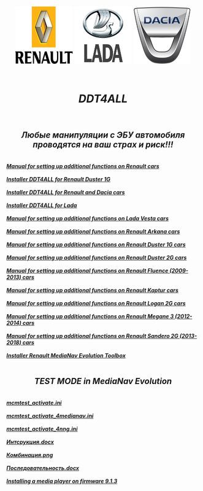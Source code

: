  <br/>
<p align="center">
<img src="./Renault_Logo.png" width="150" height="150"/> <img src="./Lada_Logo.png" width="150" height="150"/> <img src="./Dacia_Logo.png" width="150" height="150"/>
</p><br/>
<h1 align="Center"><i>DDT4ALL</i></h1>
 <br/>
<h2 align="Center"><i>Любые манипуляции с ЭБУ автомобиля проводятся на ваш страх и риск!!!</i></h2>
 <br/>
<i> <a href="https://github.com/dimoroz772/DDT4ALL/blob/DDT4ALL/Option%20cache%20Renault%20russe.docx"><b>Manual for setting up additional functions on Renault cars</b></a><br/><i/>
 <br/>
<i> <a href="https://github.com/dimoroz772/DDT4ALL/releases/tag/Renault_Duster_1G"><b>Installer DDT4ALL for Renault Duster 1G</b></a><br/><i/>
 <br/>
<i> <a href="https://github.com/dimoroz772/DDT4ALL/releases/tag/Renault_and_Dacia_cars"><b>Installer DDT4ALL for Renault and Dacia cars</b></a><br/><i/>
 <br/>
<i> <a href="https://github.com/dimoroz772/DDT4ALL/releases/tag/Lada"><b>Installer DDT4ALL for Lada</b></a><br/><i/>
 <br/>
<i> <a href="https://github.com/dimoroz772/DDT4ALL/blob/DDT4ALL/Lada_Vesta.docx"><b>Manual for setting up additional functions on Lada Vesta cars</b></a><br/><i/>
 <br/>
<i> <a href="https://github.com/dimoroz772/DDT4ALL/blob/DDT4ALL/Renault_Arkana.docx"><b>Manual for setting up additional functions on Renault Arkana cars</b></a><br/><i/>
 <br/>
<i> <a href="https://github.com/dimoroz772/DDT4ALL/blob/DDT4ALL/RD1G.docx"><b>Manual for setting up additional functions on Renault Duster 1G cars</b></a><br/><i/>
 <br/>
<i> <a href="https://github.com/dimoroz772/DDT4ALL/blob/DDT4ALL/RD2G.docx"><b>Manual for setting up additional functions on Renault Duster 2G cars</b></a><br/><i/>
 <br/>
<i> <a href="https://github.com/dimoroz772/DDT4ALL/blob/DDT4ALL/RF.docx"><b>Manual for setting up additional functions on Renault Fluence (2009-2013) cars</b></a><br/><i/>
 <br/>
<i> <a href="https://github.com/dimoroz772/DDT4ALL/blob/DDT4ALL/RK.docx"><b>Manual for setting up additional functions on Renault Kaptur cars</b></a><br/><i/>
 <br/>
<i> <a href="https://github.com/dimoroz772/DDT4ALL/blob/DDT4ALL/Renault_Logan_2G.docx"><b>Manual for setting up additional functions on Renault Logan 2G cars</b></a><br/><i/>
 <br/>
<i> <a href="https://github.com/dimoroz772/DDT4ALL/blob/DDT4ALL/RM.docx"><b>Manual for setting up additional functions on Renault Megane 3 (2012-2014) cars</b></a><br/><i/>
 <br/>
<i> <a href="https://github.com/dimoroz772/DDT4ALL/blob/DDT4ALL/RS.docx"><b>Manual for setting up additional functions on Renault Sandero 2G (2013-2018) cars</b></a><br/><i/>
 <br/>
<i> <a href="https://github.com/dimoroz772/DDT4ALL/releases/tag/Renault_MediaNav_Toolbox_Evolution"><b>Installer Renault MediaNav Evolution Toolbox</b></a><br/><i/>
 <br/>
<h2 align="Center"><i>TEST MODE in MediaNav Evolution</i></h2>
 <br/>
<i> <a href="https://github.com/dimoroz772/DDT4ALL/blob/DDT4ALL/mcmtest_activate.ini"><b>mcmtest_activate.ini</b></a><br/><i/>
 <br/>
<i> <a href="https://github.com/dimoroz772/DDT4ALL/blob/DDT4ALL/mcmtest_activate_4medianav.ini"><b>mcmtest_activate_4medianav.ini</b></a><br/><i/>
 <br/>
<i> <a href="https://github.com/dimoroz772/DDT4ALL/blob/DDT4ALL/mcmtest_activate_4nng.ini"><b>mcmtest_activate_4nng.ini</b></a><br/><i/>
 <br/>
<i> <a href="https://github.com/dimoroz772/DDT4ALL/blob/DDT4ALL/%D0%98%D0%BD%D1%81%D1%82%D1%80%D1%83%D0%BA%D1%86%D0%B8%D1%8F.docx"><b>Интсрукция.docx</b></a><br/><i/>
 <br/>
<i> <a href="https://github.com/dimoroz772/DDT4ALL/blob/DDT4ALL/%D0%9A%D0%BE%D0%BC%D0%B1%D0%B8%D0%BD%D0%B0%D1%86%D0%B8%D1%8F.png"><b>Комбинация.png</b></a><br/><i/>
 <br/>
<i> <a href="https://github.com/dimoroz772/DDT4ALL/blob/DDT4ALL/%D0%9F%D0%BE%D1%81%D0%BB%D0%B5%D0%B4%D0%BE%D0%B2%D0%B0%D1%82%D0%B5%D0%BB%D1%8C%D0%BD%D0%BE%D1%81%D1%82%D1%8C.docx"><b>Последовательность.docx</b></a><br/><i/>
 <br/>
<i> <a href="https://github.com/dimoroz772/DDT4ALL/blob/DDT4ALL/upgrade.lgu"><b>Installing a media player on firmware 9.1.3</b></a><br/><i/>
 <br/>
